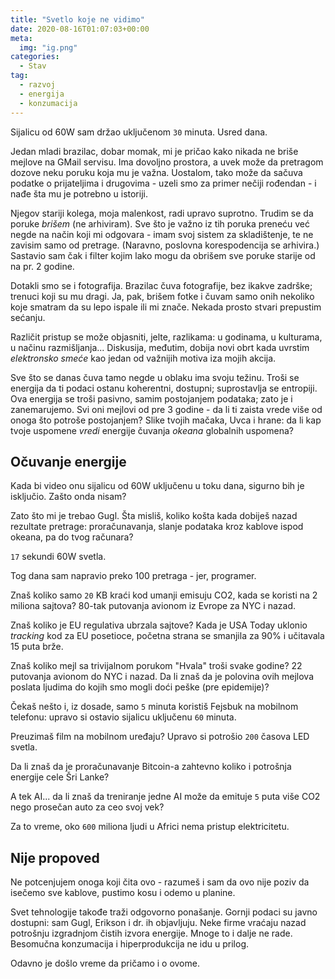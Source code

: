 ```yaml
---
title: "Svetlo koje ne vidimo"
date: 2020-08-16T01:07:03+00:00
meta:
  img: "ig.png"
categories:
  - Stav
tag:
  - razvoj
  - energija
  - konzumacija
---
```


Sijalicu od 60W sam držao uključenom `30` minuta. Usred dana.

<!--more-->

Jedan mladi brazilac, dobar momak, mi je pričao kako nikada ne briše mejlove na GMail servisu. Ima dovoljno prostora, a uvek može da pretragom dozove neku poruku koja mu je važna. Uostalom, tako može da sačuva podatke o prijateljima i drugovima - uzeli smo za primer nečiji rođendan - i nađe šta mu je potrebno u istoriji.

Njegov stariji kolega, moja malenkost, radi upravo suprotno. Trudim se da poruke _brišem_ (ne arhiviram). Sve što je važno iz tih poruka preneću već negde na način koji mi odgovara - imam svoj sistem za skladištenje, te ne zavisim samo od pretrage. (Naravno, poslovna korespodencija se arhivira.) Sastavio sam čak i filter kojim lako mogu da obrišem sve poruke starije od na pr. 2 godine.

Dotakli smo se i fotografija. Brazilac čuva fotografije, bez ikakve zadrške; trenuci koji su mu dragi. Ja, pak, brišem fotke i čuvam samo onih nekoliko koje smatram da su lepo ispale ili mi znače. Nekada prosto stvari prepustim sećanju.

Različit pristup se može objasniti, jelte, razlikama: u godinama, u kulturama, u načinu razmišljanja... Diskusija, međutim, dobija novi obrt kada uvrstim _elektronsko smeće_ kao jedan od važnijih motiva iza mojih akcija.

Sve što se danas čuva tamo negde u oblaku ima svoju težinu. Troši se energija da ti podaci ostanu koherentni, dostupni; suprostavlja se entropiji. Ova energija se troši pasivno, samim postojanjem podataka; zato je i zanemarujemo. Svi oni mejlovi od pre 3 godine - da li ti zaista vrede više od onoga što potroše postojanjem? Slike tvojih mačaka, Uvca i hrane: da li kap tvoje uspomene _vredi_ energije čuvanja _okeana_ globalnih uspomena?

## Očuvanje energije

Kada bi video onu sijalicu od 60W uključenu u toku dana, sigurno bih je isključio. Zašto onda nisam?

Zato što mi je trebao Gugl. Šta misliš, koliko košta kada dobiješ nazad rezultate pretrage: proračunavanja, slanje podataka kroz kablove ispod okeana, pa do tvog računara?

`17` sekundi 60W svetla.

Tog dana sam napravio preko 100 pretraga - jer, programer.

Znaš koliko samo `20` KB kraći kod umanji emisuju CO2, kada se koristi na 2 miliona sajtova? 80-tak putovanja avionom iz Evrope za NYC i nazad.

Znaš koliko je EU regulativa ubrzala sajtove? Kada je USA Today uklonio _tracking_ kod za EU posetioce, početna strana se smanjila za 90% i učitavala 15 puta brže.

Znaš koliko mejl sa trivijalnom porukom "Hvala" troši svake godine? 22 putovanja avionom do NYC i nazad. Da li znaš da je polovina ovih mejlova poslata ljudima do kojih smo mogli doći peške (pre epidemije)?

Čekaš nešto i, iz dosade, samo `5` minuta koristiš Fejsbuk na mobilnom telefonu: upravo si ostavio sijalicu uključenu `60` minuta.

Preuzimaš film na mobilnom uređaju? Upravo si potrošio `200` časova LED svetla.

Da li znaš da je proračunavanje Bitcoin-a zahtevno koliko i potrošnja energije cele Šri Lanke?

A tek AI... da li znaš da treniranje jedne AI može da emituje `5` puta više CO2 nego prosečan auto za ceo svoj vek?

Za to vreme, oko `600` miliona ljudi u Africi nema pristup elektricitetu.

## Nije propoved

Ne potcenjujem onoga koji čita ovo - razumeš i sam da ovo nije poziv da isečemo sve kablove, pustimo kosu i odemo u planine.

Svet tehnologije takođe traži odgovorno ponašanje. Gornji podaci su javno dostupni: sam Gugl, Erikson i dr.  ih objavljuju. Neke firme vraćaju nazad potrošnju izgradnjom čistih izvora energije. Mnoge to i dalje ne rade. Besomučna konzumacija i hiperprodukcija ne idu u prilog.

Odavno je došlo vreme da pričamo i o ovome.

